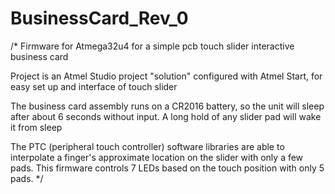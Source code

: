 # BusinessCard_Rev_0
 
/* 
Firmware for Atmega32u4 for a simple pcb touch slider interactive business card

Project is an Atmel Studio project "solution" configured with Atmel Start, for easy set up and interface of touch slider

The business card assembly runs on a CR2016 battery, so the unit will sleep after about 6 seconds without input. A long hold of any slider pad will wake it from sleep

The PTC (peripheral touch controller) software libraries are able to interpolate a finger's approximate location on the slider with only a few pads. This firmware controls 7 LEDs based on the touch position with only 5 pads.
*/
